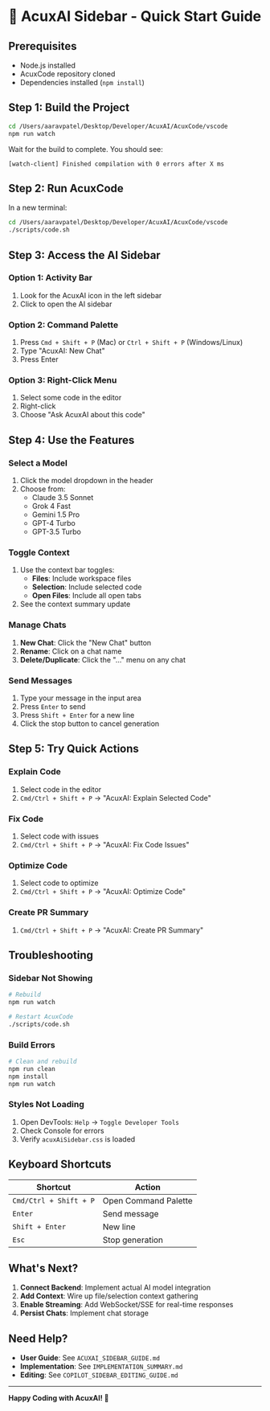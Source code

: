 # 🚀 AcuxAI Sidebar - Quick Start Guide

## Prerequisites

- Node.js installed
- AcuxCode repository cloned
- Dependencies installed (`npm install`)

## Step 1: Build the Project

```bash
cd /Users/aaravpatel/Desktop/Developer/AcuxAI/AcuxCode/vscode
npm run watch
```

Wait for the build to complete. You should see:
```
[watch-client] Finished compilation with 0 errors after X ms
```

## Step 2: Run AcuxCode

In a new terminal:

```bash
cd /Users/aaravpatel/Desktop/Developer/AcuxAI/AcuxCode/vscode
./scripts/code.sh
```

## Step 3: Access the AI Sidebar

### Option 1: Activity Bar
1. Look for the AcuxAI icon in the left sidebar
2. Click to open the AI sidebar

### Option 2: Command Palette
1. Press `Cmd + Shift + P` (Mac) or `Ctrl + Shift + P` (Windows/Linux)
2. Type "AcuxAI: New Chat"
3. Press Enter

### Option 3: Right-Click Menu
1. Select some code in the editor
2. Right-click
3. Choose "Ask AcuxAI about this code"

## Step 4: Use the Features

### Select a Model
1. Click the model dropdown in the header
2. Choose from:
   - Claude 3.5 Sonnet
   - Grok 4 Fast
   - Gemini 1.5 Pro
   - GPT-4 Turbo
   - GPT-3.5 Turbo

### Toggle Context
1. Use the context bar toggles:
   - **Files**: Include workspace files
   - **Selection**: Include selected code
   - **Open Files**: Include all open tabs
2. See the context summary update

### Manage Chats
1. **New Chat**: Click the "New Chat" button
2. **Rename**: Click on a chat name
3. **Delete/Duplicate**: Click the "..." menu on any chat

### Send Messages
1. Type your message in the input area
2. Press `Enter` to send
3. Press `Shift + Enter` for a new line
4. Click the stop button to cancel generation

## Step 5: Try Quick Actions

### Explain Code
1. Select code in the editor
2. `Cmd/Ctrl + Shift + P` → "AcuxAI: Explain Selected Code"

### Fix Code
1. Select code with issues
2. `Cmd/Ctrl + Shift + P` → "AcuxAI: Fix Code Issues"

### Optimize Code
1. Select code to optimize
2. `Cmd/Ctrl + Shift + P` → "AcuxAI: Optimize Code"

### Create PR Summary
1. `Cmd/Ctrl + Shift + P` → "AcuxAI: Create PR Summary"

## Troubleshooting

### Sidebar Not Showing
```bash
# Rebuild
npm run watch

# Restart AcuxCode
./scripts/code.sh
```

### Build Errors
```bash
# Clean and rebuild
npm run clean
npm install
npm run watch
```

### Styles Not Loading
1. Open DevTools: `Help` → `Toggle Developer Tools`
2. Check Console for errors
3. Verify `acuxAiSidebar.css` is loaded

## Keyboard Shortcuts

| Shortcut | Action |
|----------|--------|
| `Cmd/Ctrl + Shift + P` | Open Command Palette |
| `Enter` | Send message |
| `Shift + Enter` | New line |
| `Esc` | Stop generation |

## What's Next?

1. **Connect Backend**: Implement actual AI model integration
2. **Add Context**: Wire up file/selection context gathering
3. **Enable Streaming**: Add WebSocket/SSE for real-time responses
4. **Persist Chats**: Implement chat storage

## Need Help?

- **User Guide**: See `ACUXAI_SIDEBAR_GUIDE.md`
- **Implementation**: See `IMPLEMENTATION_SUMMARY.md`
- **Editing**: See `COPILOT_SIDEBAR_EDITING_GUIDE.md`

---

**Happy Coding with AcuxAI! 🤖**

